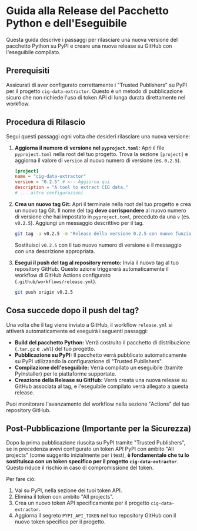# Guida alla Release del Pacchetto Python e dell'Eseguibile

Questa guida descrive i passaggi per rilasciare una nuova versione del pacchetto Python su PyPI e creare una nuova release su GitHub con l'eseguibile compilato.

## Prerequisiti

Assicurati di aver configurato correttamente i "Trusted Publishers" su PyPI per il progetto `cig-data-extractor`. Questo è un metodo di pubblicazione sicuro che non richiede l'uso di token API di lunga durata direttamente nel workflow.

## Procedura di Rilascio

Segui questi passaggi ogni volta che desideri rilasciare una nuova versione:

1.  **Aggiorna il numero di versione nel `pyproject.toml`:**
    Apri il file `pyproject.toml` nella root del tuo progetto. Trova la sezione `[project]` e aggiorna il valore di `version` al nuovo numero di versione (es. `0.2.5`).

    ```toml
    [project]
    name = "cig-data-extractor"
    version = "0.2.5" # <-- Aggiorna qui
    description = "A tool to extract CIG data."
    # ... altre configurazioni
    ```

2.  **Crea un nuovo tag Git:**
    Apri il terminale nella root del tuo progetto e crea un nuovo tag Git. Il nome del tag **deve corrispondere** al nuovo numero di versione che hai impostato in `pyproject.toml`, preceduto da una `v` (es. `v0.2.5`). Aggiungi un messaggio descrittivo per il tag.

    ```bash
    git tag -a v0.2.5 -m "Release della versione 0.2.5 con nuove funzionalità/correzioni"
    ```

    Sostituisci `v0.2.5` con il tuo nuovo numero di versione e il messaggio con una descrizione appropriata.

3.  **Esegui il push del tag al repository remoto:**
    Invia il nuovo tag al tuo repository GitHub. Questo azione triggererà automaticamente il workflow di GitHub Actions configurato (`.github/workflows/release.yml`).

    ```bash
    git push origin v0.2.5
    ```

## Cosa succede dopo il push del tag?

Una volta che il tag viene inviato a GitHub, il workflow `release.yml` si attiverà automaticamente ed eseguirà i seguenti passaggi:

-   **Build del pacchetto Python:** Verrà costruito il pacchetto di distribuzione (`.tar.gz` e `.whl`) del tuo progetto.
-   **Pubblicazione su PyPI:** Il pacchetto verrà pubblicato automaticamente su PyPI utilizzando la configurazione di "Trusted Publishers".
-   **Compilazione dell'eseguibile:** Verrà compilato un eseguibile (tramite PyInstaller) per le piattaforme supportate.
-   **Creazione della Release su GitHub:** Verrà creata una nuova release su GitHub associata al tag, e l'eseguibile compilato verrà allegato a questa release.

Puoi monitorare l'avanzamento del workflow nella sezione "Actions" del tuo repository GitHub.

## Post-Pubblicazione (Importante per la Sicurezza)

Dopo la prima pubblicazione riuscita su PyPI tramite "Trusted Publishers", se in precedenza avevi configurato un token API PyPI con ambito "All projects" (come suggerito inizialmente per i test), **è fondamentale che tu lo sostituisca con un token specifico per il progetto `cig-data-extractor`**. Questo riduce il rischio in caso di compromissione del token.

Per fare ciò:
1.  Vai su PyPI, nella sezione dei tuoi token API.
2.  Elimina il token con ambito "All projects".
3.  Crea un nuovo token API specificamente per il progetto `cig-data-extractor`.
4.  Aggiorna il segreto `PYPI_API_TOKEN` nel tuo repository GitHub con il nuovo token specifico per il progetto.




